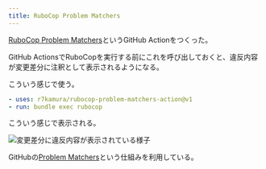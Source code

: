 ```yaml
---
title: RuboCop Problem Matchers
---
```


[RuboCop Problem Matchers](https://github.com/marketplace/actions/rubocop-problem-matchers)というGitHub Actionをつくった。

GitHub ActionsでRuboCopを実行する前にこれを呼び出しておくと、違反内容が変更差分に注釈として表示されるようになる。

こういう感じで使う。

```yaml
- uses: r7kamura/rubocop-problem-matchers-action@v1
- run: bundle exec rubocop
```

こういう感じで表示される。

![](https://i.imgur.com/AAjpgpih.png "変更差分に違反内容が表示されている様子")

GitHubの[Problem Matchers](https://github.com/actions/toolkit/blob/1cc56db0ff126f4d65aeb83798852e02a2c180c3/docs/problem-matchers.md)という仕組みを利用している。
